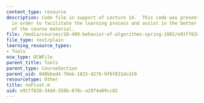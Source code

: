 ```yaml
---
content_type: resource
description: Code file in support of Lecture 14.  This code was presented by the professor
  in order to facilitate the learning process and assist in the better understanding
  of the course material.
file: /media/courses/18-409-behavior-of-algorithms-spring-2002/e91ff82034dd358b870ca2974a09cc02_noPivot.m
file_type: text/plain
learning_resource_types:
- Tools
ocw_type: OCWFile
parent_title: Tools
parent_type: CourseSection
parent_uid: 0d8bbad4-70eb-1815-d276-9f6f831dcd19
resourcetype: Other
title: noPivot.m
uid: e91ff820-34dd-358b-870c-a2974a09cc02
---
```

